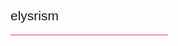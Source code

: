 <!doctype html>
<html lang="en" class="no-js">
<head>
  <base target="_blank">
  <meta charset="UTF-8" />
  <title>elysrism</title>
  <link rel="shortcut icon" type="image/png" href="assets/favicon.png">
  <meta name="viewport" content="width=device-width, initial-scale=1.0">
  <link rel="stylesheet" href="css/style.css" />
  <link rel="stylesheet" href="https://use.fontawesome.com/releases/v5.2.0/css/all.css" integrity="sha384-hWVjflwFxL6sNzntih27bfxkr27PmbbK/iSvJ+a4+0owXq79v+lsFkW54bOGbiDQ" crossorigin="anonymous" type="text/css">
  <!-- remember, jQuery is completely optional -->
  <!-- <script type='text/javascript' src='js/jquery-1.11.1.min.js'></script> -->
  <script type="text/javascript" src="js/jquery.particleground.js"></script>
  <script type="text/javascript" src="js/demo.js"></script>
</head>

<body>

<div id="particles">
  <div id="intro">
      <h2 style="font-family: 'Syncopate', sans-serif; font-weight: 10;">elysrism&nbsp<a href="deedy.pdf" style="color: white;"></a></h2>
        <hr style="width: 50%; background-color: #E83951; border-color: #E83951;">
    <a href="https://www.youtube.com/channel/UC9kShjEpy1f-0QYPC6MyzdQ" style="color: white;"><i class="fab fa-youtube" style="font-size: 2em;"></i></a>
    &nbsp
    <a href="https://github.com/elysrismcodes" style="color: white;"><i class="fab fa-github" style="font-size: 2em;"></i></a>
    &nbsp
    <a href="https://twitter.com/@elysrism/" style="color: white;"><i class="fab fa-twitter" style="font-size: 2em;"></i></a>
  </div>
</div>

</body>
</html>

